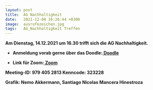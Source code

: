 ```yaml
---
layout: post
title:  AG Nachhaltigkeit
date:   2021-12-08 16:26:44 +0300
image:  ausrufezeichen.jpg
tags:   AG_Nachhaltigkeit Treffen
---
```

 

<b>Am Dienstag, 14.12.2021 um 16.30 trifft sich die AG Nachhaltigkeit.<b>

* Anmeldung vorab gerne über das Doodle:<a href = "https://doodle.com/poll/5ds7qz3afe9nakxu?utm_source=poll&utm_medium=link" > Doodle</a>

* Link für Zoom:<a href = "https://tum-conf.zoom.us/j/9794052813" > Zoom</a>

Meeting-ID: 979 405 2813
Kenncode: 323228



Grafik: Nemo Akkermann, Santiago Nicolas Mancera Hinestroza